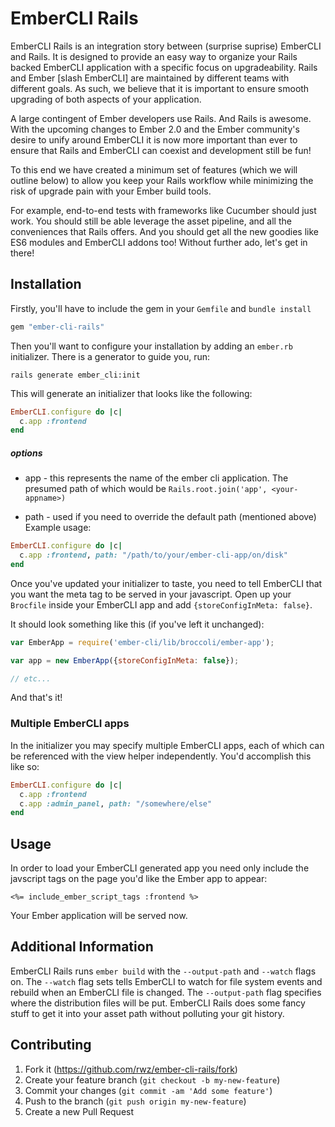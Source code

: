 # EmberCLI Rails

EmberCLI Rails is an integration story between (surprise suprise) EmberCLI and Rails.  It is designed to provide an easy way to organize your Rails backed EmberCLI application with a specific focus on upgradeability.  Rails and Ember [slash EmberCLI] are maintained by different teams with different goals.  As such, we believe that it is important to ensure smooth upgrading of both aspects of your application.

A large contingent of Ember developers use Rails.  And Rails is awesome.  With the upcoming changes to Ember 2.0 and the Ember community's desire to unify around EmberCLI it is now more important than ever to ensure that Rails and EmberCLI can coexist and development still be fun!

To this end we have created a minimum set of features (which we will outline below) to allow you keep your Rails workflow while minimizing the risk of upgrade pain with your Ember build tools.

For example, end-to-end tests with frameworks like Cucumber should just work.  You should still be able leverage the asset pipeline, and all the conveniences that Rails offers.  And you should get all the new goodies like ES6 modules and EmberCLI addons too!  Without further ado, let's get in there!

## Installation

Firstly, you'll have to include the gem in your `Gemfile` and `bundle install`

```ruby
gem "ember-cli-rails"
```

Then you'll want to configure your installation by adding an `ember.rb` initializer.  There is a generator to guide you, run:

```shell
rails generate ember_cli:init
```

This will generate an initializer that looks like the following:

```ruby
EmberCLI.configure do |c|
  c.app :frontend
end
```

##### options

- app - this represents the name of the ember cli application.  The presumed path of which would be `Rails.root.join('app', <your-appname>)`

- path - used if you need to override the default path (mentioned above) Example usage:

```ruby
EmberCLI.configure do |c|
  c.app :frontend, path: "/path/to/your/ember-cli-app/on/disk"
end
```

Once you've updated your initializer to taste, you need to tell EmberCLI that you want the meta tag to be served in your javascript.  Open up your `Brocfile` inside your EmberCLI app and add `{storeConfigInMeta: false}`.

It should look something like this (if you've left it unchanged):

```javascript
var EmberApp = require('ember-cli/lib/broccoli/ember-app');

var app = new EmberApp({storeConfigInMeta: false});

// etc...
```

And that's it!

### Multiple EmberCLI apps

In the initializer you may specify multiple EmberCLI apps, each of which can be referenced with the view helper independently.  You'd accomplish this like so:

```ruby
EmberCLI.configure do |c|
  c.app :frontend
  c.app :admin_panel, path: "/somewhere/else"
end
```

## Usage

In order to load your EmberCLI generated app you need only include the javscript tags on the page you'd like the Ember app to appear:

```erb
<%= include_ember_script_tags :frontend %>
```

Your Ember application will be served now.

## Additional Information

EmberCLI Rails runs `ember build` with the `--output-path` and `--watch` flags on.  The `--watch` flag sets tells EmberCLI to watch for file system events and rebuild when an EmberCLI file is changed.  The `--output-path` flag specifies where the distribution files will be put.  EmberCLI Rails does some fancy stuff to get it into your asset path without polluting your git history.

## Contributing

1. Fork it (https://github.com/rwz/ember-cli-rails/fork)
2. Create your feature branch (`git checkout -b my-new-feature`)
3. Commit your changes (`git commit -am 'Add some feature'`)
4. Push to the branch (`git push origin my-new-feature`)
5. Create a new Pull Request
